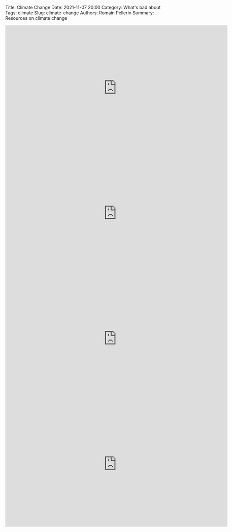 Title: Climate Change
Date: 2021-11-07 20:00
Category: What's bad about
Tags: climate
Slug: climate-change
Authors: Romain Pellerin
Summary: Resources on climate change

<iframe width="700" height="394" src="https://www.youtube-nocookie.com/embed/HR-sZlRqpPk" title="YouTube video player" frameborder="0" allow="accelerometer; autoplay; clipboard-write; encrypted-media; gyroscope; picture-in-picture" allowfullscreen></iframe>

<iframe width="700" height="394" src="https://www.youtube-nocookie.com/embed/nAm3ud-6JdU" title="YouTube video player" frameborder="0" allow="accelerometer; autoplay; clipboard-write; encrypted-media; gyroscope; picture-in-picture" allowfullscreen></iframe>

<iframe width="700" height="394" src="https://www.youtube-nocookie.com/embed/GVJRZqI6h2k" title="YouTube video player" frameborder="0" allow="accelerometer; autoplay; clipboard-write; encrypted-media; gyroscope; picture-in-picture" allowfullscreen></iframe>

<iframe width="700" height="394" src="https://www.youtube-nocookie.com/embed/RilwnjDwTOc" title="YouTube video player" frameborder="0" allow="accelerometer; autoplay; clipboard-write; encrypted-media; gyroscope; picture-in-picture" allowfullscreen></iframe>
